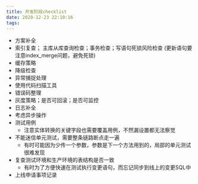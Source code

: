 ```yaml
---
title: 开发阶段checklist
date: 2020-12-23 22:10:16
tags:
---
```


+ 方案补全
+ 索引复查； 主库从库查询检查；事务检查；写语句死锁风险检查
(更新语句要注意index_merge问题，避免死锁)
+ 缓存策略
+ 降级检查
+ 异常捕捉处理
+ 使用代码扫描工具
+ 错误码整理
+ 灰度策略；是否可回滚；是否可监控
+ 日志补全
+ 考虑异步操作
+ 测试用例
  - 注意实体转换的关键字段也需要覆盖用例，不然漏设置都无法察觉
+ 不能迷信单元测试，需要整条链路断点走一遍
	- 有时可能因为少传一个参数，参数是下一个方法用到的，局部的单元测试很难发现
+ 复查测试环境和生产环境的表结构是否一致
	- 有时为了方便快速在测试执行变更语句，而忘记同步到线上的变更SQL中
+ 上线申请事项记录

